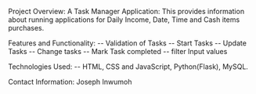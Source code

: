 Project Overview:
A Task Manager Application: This provides information about running applications for Daily Income, Date, Time and Cash items purchases.

Features and Functionality:
-- Validation of Tasks
-- Start Tasks
-- Update Tasks
-- Change tasks
-- Mark Task completed
-- filter Input values

Technologies Used:
-- HTML, CSS and JavaScript, Python(Flask), MySQL.

Contact Information:
Joseph Inwumoh
